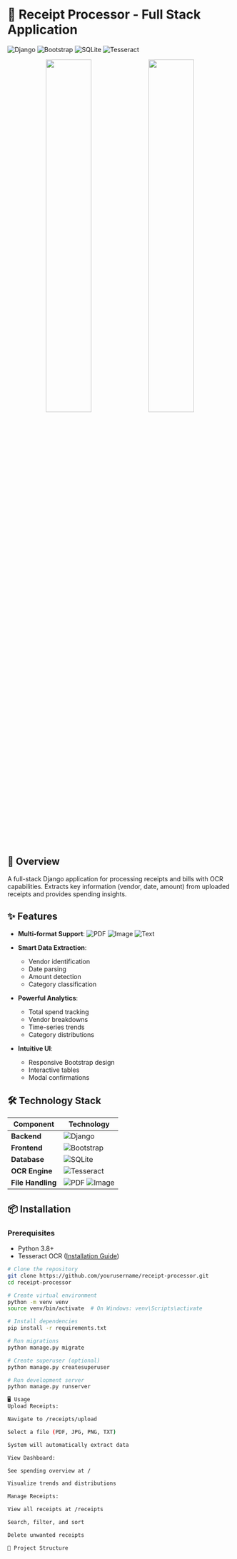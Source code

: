 # 📄 Receipt Processor - Full Stack Application

![Django](https://img.shields.io/badge/Django-092E20?style=for-the-badge&logo=django&logoColor=white)
![Bootstrap](https://img.shields.io/badge/Bootstrap-563D7C?style=for-the-badge&logo=bootstrap&logoColor=white)
![SQLite](https://img.shields.io/badge/SQLite-07405E?style=for-the-badge&logo=sqlite&logoColor=white)
![Tesseract](https://img.shields.io/badge/Tesseract-3D8FC4?style=for-the-badge&logo=tesseract&logoColor=white)

<div align="center">
  <img src="https://github.com/yourusername/receipt-processor/raw/main/screenshots/dashboard.png" width="45%">
  <img src="https://github.com/yourusername/receipt-processor/raw/main/screenshots/upload.png" width="45%">
</div>

## 🚀 Overview

A full-stack Django application for processing receipts and bills with OCR capabilities. Extracts key information (vendor, date, amount) from uploaded receipts and provides spending insights.

## ✨ Features

- **Multi-format Support**: 
  ![PDF](https://img.shields.io/badge/PDF-FF0000?style=flat-square&logo=adobe-acrobat-reader&logoColor=white)
  ![Image](https://img.shields.io/badge/Images-FFA500?style=flat-square&logo=image&logoColor=white)
  ![Text](https://img.shields.io/badge/Text-000000?style=flat-square&logo=text&logoColor=white)

- **Smart Data Extraction**:
  - Vendor identification
  - Date parsing
  - Amount detection
  - Category classification

- **Powerful Analytics**:
  - Total spend tracking
  - Vendor breakdowns
  - Time-series trends
  - Category distributions

- **Intuitive UI**:
  - Responsive Bootstrap design
  - Interactive tables
  - Modal confirmations

## 🛠️ Technology Stack

| Component        | Technology |
|------------------|------------|
| **Backend**      | ![Django](https://img.shields.io/badge/Django-092E20?style=flat-square&logo=django&logoColor=white) |
| **Frontend**     | ![Bootstrap](https://img.shields.io/badge/Bootstrap-563D7C?style=flat-square&logo=bootstrap&logoColor=white) |
| **Database**     | ![SQLite](https://img.shields.io/badge/SQLite-07405E?style=flat-square&logo=sqlite&logoColor=white) |
| **OCR Engine**   | ![Tesseract](https://img.shields.io/badge/Tesseract-3D8FC4?style=flat-square&logo=tesseract&logoColor=white) |
| **File Handling**| ![PDF](https://img.shields.io/badge/PDF-FF0000?style=flat-square&logo=adobe-acrobat-reader&logoColor=white) ![Image](https://img.shields.io/badge/Images-FFA500?style=flat-square&logo=image&logoColor=white) |

## 📦 Installation

### Prerequisites
- Python 3.8+
- Tesseract OCR ([Installation Guide](https://github.com/tesseract-ocr/tesseract))

```bash
# Clone the repository
git clone https://github.com/yourusername/receipt-processor.git
cd receipt-processor

# Create virtual environment
python -m venv venv
source venv/bin/activate  # On Windows: venv\Scripts\activate

# Install dependencies
pip install -r requirements.txt

# Run migrations
python manage.py migrate

# Create superuser (optional)
python manage.py createsuperuser

# Run development server
python manage.py runserver

🖥️ Usage
Upload Receipts:

Navigate to /receipts/upload

Select a file (PDF, JPG, PNG, TXT)

System will automatically extract data

View Dashboard:

See spending overview at /

Visualize trends and distributions

Manage Receipts:

View all receipts at /receipts

Search, filter, and sort

Delete unwanted receipts

📂 Project Structure
